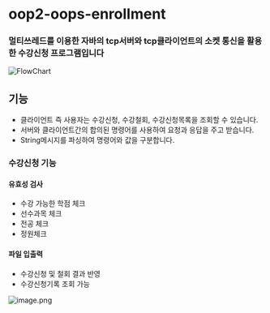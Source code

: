 # oop2-oops-enrollment
### 멀티쓰레드를 이용한 자바의 tcp서버와 tcp클라이언트의 소켓 통신을 활용한 수강신청 프로그램입니다
![FlowChart](./0424플로우차트수정-최최종-1.drawio.png)  

## 기능
* 클라이언트 즉 사용자는 수강신청, 수강철회, 수강신청목록을 조회할 수 있습니다.
* 서버와 클라이언트간의 합의된 명령어를 사용하여 요청과 응답을 주고 받습니다.
* String메시지를 파싱하여 명령어와 값을 구분합니다.
### 수강신청 기능
#### 유효성 검사
- 수강 가능한 학점 체크
- 선수과목 체크
- 전공 체크
- 정원체크
#### 파일 입출력
- 수강신청 및 철회 결과 반영
- 수강신청기록 조회 가능

![image.png](./dg.png)
